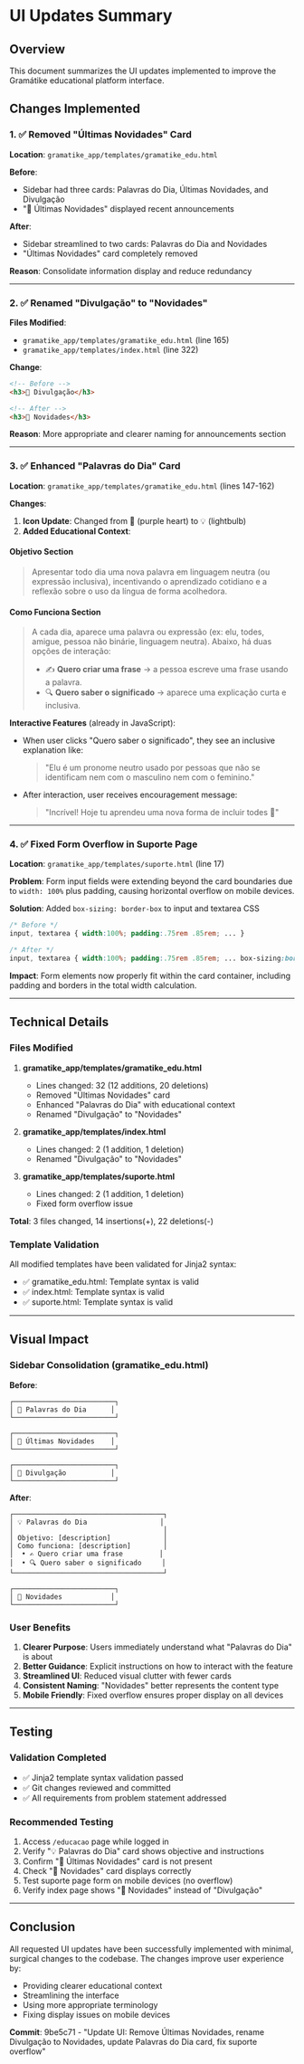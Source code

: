 # UI Updates Summary

## Overview
This document summarizes the UI updates implemented to improve the Gramátike educational platform interface.

## Changes Implemented

### 1. ✅ Removed "Últimas Novidades" Card
**Location**: `gramatike_app/templates/gramatike_edu.html`

**Before**:
- Sidebar had three cards: Palavras do Dia, Últimas Novidades, and Divulgação
- "📢 Últimas Novidades" displayed recent announcements

**After**:
- Sidebar streamlined to two cards: Palavras do Dia and Novidades
- "Últimas Novidades" card completely removed

**Reason**: Consolidate information display and reduce redundancy

---

### 2. ✅ Renamed "Divulgação" to "Novidades"
**Files Modified**: 
- `gramatike_app/templates/gramatike_edu.html` (line 165)
- `gramatike_app/templates/index.html` (line 322)

**Change**: 
```html
<!-- Before -->
<h3>📣 Divulgação</h3>

<!-- After -->
<h3>📣 Novidades</h3>
```

**Reason**: More appropriate and clearer naming for announcements section

---

### 3. ✅ Enhanced "Palavras do Dia" Card
**Location**: `gramatike_app/templates/gramatike_edu.html` (lines 147-162)

**Changes**:
1. **Icon Update**: Changed from 💜 (purple heart) to 💡 (lightbulb)
2. **Added Educational Context**:

#### Objetivo Section
> Apresentar todo dia uma nova palavra em linguagem neutra (ou expressão inclusiva), incentivando o aprendizado cotidiano e a reflexão sobre o uso da língua de forma acolhedora.

#### Como Funciona Section
> A cada dia, aparece uma palavra ou expressão (ex: elu, todes, amigue, pessoa não binárie, linguagem neutra). Abaixo, há duas opções de interação:
> - ✍️ **Quero criar uma frase** → a pessoa escreve uma frase usando a palavra.
> - 🔍 **Quero saber o significado** → aparece uma explicação curta e inclusiva.

**Interactive Features** (already in JavaScript):
- When user clicks "Quero saber o significado", they see an inclusive explanation like:
  > "Elu é um pronome neutro usado por pessoas que não se identificam nem com o masculino nem com o feminino."
- After interaction, user receives encouragement message:
  > "Incrível! Hoje tu aprendeu uma nova forma de incluir todes 💜"

---

### 4. ✅ Fixed Form Overflow in Suporte Page
**Location**: `gramatike_app/templates/suporte.html` (line 17)

**Problem**: Form input fields were extending beyond the card boundaries due to `width: 100%` plus padding, causing horizontal overflow on mobile devices.

**Solution**: Added `box-sizing: border-box` to input and textarea CSS

```css
/* Before */
input, textarea { width:100%; padding:.75rem .85rem; ... }

/* After */
input, textarea { width:100%; padding:.75rem .85rem; ... box-sizing:border-box; }
```

**Impact**: Form elements now properly fit within the card container, including padding and borders in the total width calculation.

---

## Technical Details

### Files Modified
1. **gramatike_app/templates/gramatike_edu.html**
   - Lines changed: 32 (12 additions, 20 deletions)
   - Removed "Últimas Novidades" card
   - Enhanced "Palavras do Dia" with educational context
   - Renamed "Divulgação" to "Novidades"

2. **gramatike_app/templates/index.html**
   - Lines changed: 2 (1 addition, 1 deletion)
   - Renamed "Divulgação" to "Novidades"

3. **gramatike_app/templates/suporte.html**
   - Lines changed: 2 (1 addition, 1 deletion)
   - Fixed form overflow issue

**Total**: 3 files changed, 14 insertions(+), 22 deletions(-)

### Template Validation
All modified templates have been validated for Jinja2 syntax:
- ✅ gramatike_edu.html: Template syntax is valid
- ✅ index.html: Template syntax is valid
- ✅ suporte.html: Template syntax is valid

---

## Visual Impact

### Sidebar Consolidation (gramatike_edu.html)

**Before**:
```
┌─────────────────────────┐
│ 💜 Palavras do Dia      │
└─────────────────────────┘

┌─────────────────────────┐
│ 📢 Últimas Novidades    │
└─────────────────────────┘

┌─────────────────────────┐
│ 📣 Divulgação           │
└─────────────────────────┘
```

**After**:
```
┌─────────────────────────────────────┐
│ 💡 Palavras do Dia                  │
│                                     │
│ Objetivo: [description]             │
│ Como funciona: [description]        │
│  • ✍️ Quero criar uma frase         │
│  • 🔍 Quero saber o significado     │
└─────────────────────────────────────┘

┌─────────────────────────┐
│ 📣 Novidades            │
└─────────────────────────┘
```

### User Benefits
1. **Clearer Purpose**: Users immediately understand what "Palavras do Dia" is about
2. **Better Guidance**: Explicit instructions on how to interact with the feature
3. **Streamlined UI**: Reduced visual clutter with fewer cards
4. **Consistent Naming**: "Novidades" better represents the content type
5. **Mobile Friendly**: Fixed overflow ensures proper display on all devices

---

## Testing

### Validation Completed
- ✅ Jinja2 template syntax validation passed
- ✅ Git changes reviewed and committed
- ✅ All requirements from problem statement addressed

### Recommended Testing
1. Access `/educacao` page while logged in
2. Verify "💡 Palavras do Dia" card shows objective and instructions
3. Confirm "📢 Últimas Novidades" card is not present
4. Check "📣 Novidades" card displays correctly
5. Test suporte page form on mobile devices (no overflow)
6. Verify index page shows "📣 Novidades" instead of "Divulgação"

---

## Conclusion

All requested UI updates have been successfully implemented with minimal, surgical changes to the codebase. The changes improve user experience by:
- Providing clearer educational context
- Streamlining the interface
- Using more appropriate terminology
- Fixing display issues on mobile devices

**Commit**: 9be5c71 - "Update UI: Remove Últimas Novidades, rename Divulgação to Novidades, update Palavras do Dia card, fix suporte overflow"
